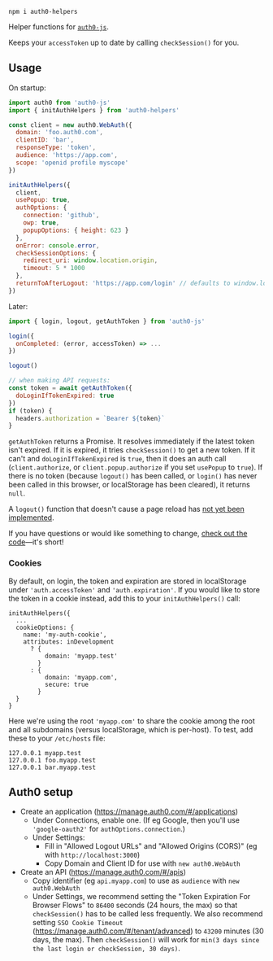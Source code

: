 `npm i auth0-helpers`

Helper functions for [`auth0-js`](https://www.npmjs.com/package/auth0-js).

Keeps your `accessToken` up to date by calling `checkSession()` for you.

## Usage

On startup:

```js
import auth0 from 'auth0-js'
import { initAuthHelpers } from 'auth0-helpers'

const client = new auth0.WebAuth({
  domain: 'foo.auth0.com',
  clientID: 'bar',
  responseType: 'token',
  audience: 'https://app.com',
  scope: 'openid profile myscope'
})

initAuthHelpers({
  client,
  usePopup: true,
  authOptions: {
    connection: 'github',
    owp: true,
    popupOptions: { height: 623 }
  },
  onError: console.error,
  checkSessionOptions: {
    redirect_uri: window.location.origin,
    timeout: 5 * 1000
  },
  returnToAfterLogout: 'https://app.com/login' // defaults to window.location.origin
})
```

Later:

```js
import { login, logout, getAuthToken } from 'auth0-js'

login({
  onCompleted: (error, accessToken) => ...
})

logout()

// when making API requests:
const token = await getAuthToken({
  doLoginIfTokenExpired: true
})
if (token) {
  headers.authorization = `Bearer ${token}`
}
```

`getAuthToken` returns a Promise. It resolves immediately if the latest token isn't expired. If it is expired, it tries `checkSession()` to get a new token. If it can't and `doLoginIfTokenExpired` is `true`, then it does an auth call (`client.authorize`, or `client.popup.authorize` if you set `usePopup` to `true`). If there is no token (because `logout()` has been called, or `login()` has never been called in this browser, or localStorage has been cleared), it returns `null`.

A `logout()` function that doesn't cause a page reload has [not yet been implemented](https://github.com/auth0/auth0.js/issues/618).

If you have questions or would like something to change, [check out the code](https://github.com/lorensr/auth0-helpers/blob/master/index.js)—it's short!

### Cookies

By default, on login, the token and expiration are stored in localStorage under `'auth.accessToken'` and `'auth.expiration'`. If you would like to store the token in a cookie instead, add this to your `initAuthHelpers()` call:

```
initAuthHelpers({
  ...
  cookieOptions: {
    name: 'my-auth-cookie',
    attributes: inDevelopment
      ? {
          domain: 'myapp.test'
        }
      : {
          domain: 'myapp.com',
          secure: true
        }
  }
}
```

Here we're using the root `'myapp.com'` to share the cookie among the root and all subdomains (versus localStorage, which is per-host). To test, add these to your `/etc/hosts` file:

```
127.0.0.1 myapp.test
127.0.0.1 foo.myapp.test
127.0.0.1 bar.myapp.test
```

## Auth0 setup

- Create an application (https://manage.auth0.com/#/applications)
  - Under Connections, enable one. (If eg Google, then you'll use `'google-oauth2'` for `authOptions.connection`.)
  - Under Settings:
    - Fill in "Allowed Logout URLs" and "Allowed Origins (CORS)" (eg with `http://localhost:3000`)
    - Copy Domain and Client ID for use with `new auth0.WebAuth`
- Create an API (https://manage.auth0.com/#/apis)
  - Copy identifier (eg `api.myapp.com`) to use as `audience` with `new auth0.WebAuth`
  - Under Settings, we recommend setting the "Token Expiration For Browser Flows" to `86400` seconds (24 hours, the max) so that `checkSession()` has to be called less frequently. We also recommend setting `SSO Cookie Timeout` (https://manage.auth0.com/#/tenant/advanced) to `43200` minutes (30 days, the max). Then `checkSession()` will work for `min(3 days since the last login or checkSession, 30 days)`.
